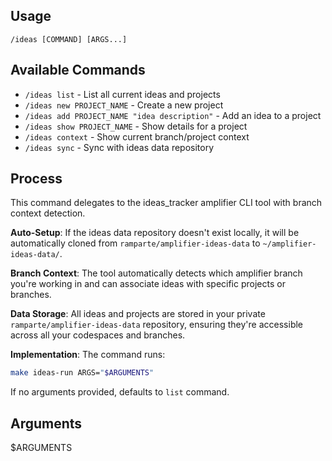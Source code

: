 ## Usage

`/ideas [COMMAND] [ARGS...]`

## Available Commands

- `/ideas list` - List all current ideas and projects
- `/ideas new PROJECT_NAME` - Create a new project
- `/ideas add PROJECT_NAME "idea description"` - Add an idea to a project
- `/ideas show PROJECT_NAME` - Show details for a project
- `/ideas context` - Show current branch/project context
- `/ideas sync` - Sync with ideas data repository

## Process

This command delegates to the ideas_tracker amplifier CLI tool with branch context detection.

**Auto-Setup**: If the ideas data repository doesn't exist locally, it will be automatically cloned from `ramparte/amplifier-ideas-data` to `~/amplifier-ideas-data/`.

**Branch Context**: The tool automatically detects which amplifier branch you're working in and can associate ideas with specific projects or branches.

**Data Storage**: All ideas and projects are stored in your private `ramparte/amplifier-ideas-data` repository, ensuring they're accessible across all your codespaces and branches.

**Implementation**: The command runs:
```bash
make ideas-run ARGS="$ARGUMENTS"
```

If no arguments provided, defaults to `list` command.

## Arguments

$ARGUMENTS